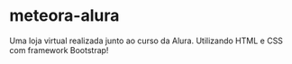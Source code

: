 # meteora-alura
Uma loja virtual realizada junto ao curso da Alura. Utilizando HTML e CSS com framework Bootstrap!
